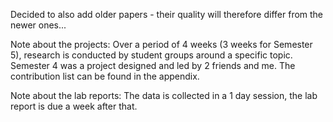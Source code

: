 Decided to also add older papers - their quality will therefore differ from the newer ones...

Note about the projects: 
Over a period of 4 weeks (3 weeks for Semester 5), research is conducted by student groups around a specific topic. Semester 4 was a project designed and led by 2 friends and me.
The contribution list can be found in the appendix. 

Note about the lab reports:
The data is collected in a 1 day session, the lab report is due a week after that. 
